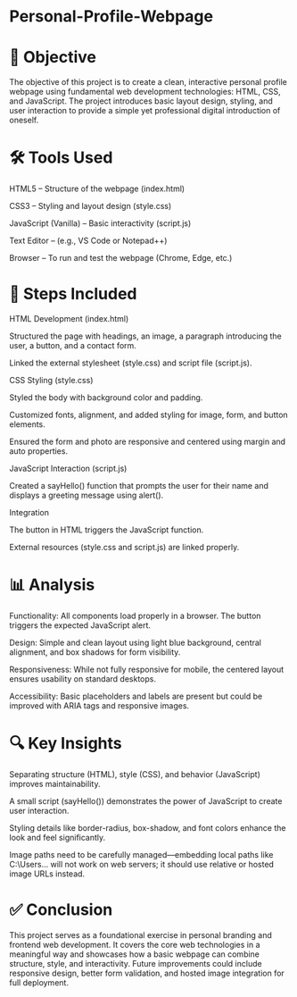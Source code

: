 # Personal-Profile-Webpage
# 🎯 Objective

The objective of this project is to create a clean, interactive personal profile webpage using fundamental web development technologies: HTML, CSS, and JavaScript. The project introduces basic layout design, styling, and user interaction to provide a simple yet professional digital introduction of oneself.


# 🛠️ Tools Used

HTML5 – Structure of the webpage (index.html)

CSS3 – Styling and layout design (style.css)

JavaScript (Vanilla) – Basic interactivity (script.js)

Text Editor – (e.g., VS Code or Notepad++)

Browser – To run and test the webpage (Chrome, Edge, etc.)


# 🧾 Steps Included

HTML Development (index.html)

Structured the page with headings, an image, a paragraph introducing the user, a button, and a contact form.

Linked the external stylesheet (style.css) and script file (script.js).

CSS Styling (style.css)

Styled the body with background color and padding.

Customized fonts, alignment, and added styling for image, form, and button elements.

Ensured the form and photo are responsive and centered using margin and auto properties.

JavaScript Interaction (script.js)

Created a sayHello() function that prompts the user for their name and displays a greeting message using alert().

Integration

The button in HTML triggers the JavaScript function.

External resources (style.css and script.js) are linked properly.


# 📊 Analysis

Functionality: All components load properly in a browser. The button triggers the expected JavaScript alert.

Design: Simple and clean layout using light blue background, central alignment, and box shadows for form visibility.

Responsiveness: While not fully responsive for mobile, the centered layout ensures usability on standard desktops.

Accessibility: Basic placeholders and labels are present but could be improved with ARIA tags and responsive images.


# 🔍 Key Insights

Separating structure (HTML), style (CSS), and behavior (JavaScript) improves maintainability.

A small script (sayHello()) demonstrates the power of JavaScript to create user interaction.

Styling details like border-radius, box-shadow, and font colors enhance the look and feel significantly.

Image paths need to be carefully managed—embedding local paths like C:\Users\... will not work on web servers; it should use relative or hosted image URLs instead.


# ✅ Conclusion

This project serves as a foundational exercise in personal branding and frontend web development. It covers the core web technologies in a meaningful way and showcases how a basic webpage can combine structure, style, and interactivity. Future improvements could include responsive design, better form validation, and hosted image integration for full deployment.
